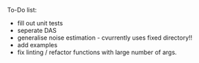To-Do list:
- fill out unit tests
- seperate DAS
- generalise noise estimation - cvurrently uses fixed directory!!
- add examples
- fix linting / refactor functions with large number of args.